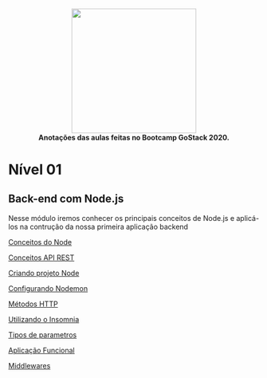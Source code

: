<h4 align="center">
 <img src="https://camo.githubusercontent.com/8c13dc2618dbd7f76d1d574350b98fdee1335ce5/68747470733a2f2f726f636b6574736561742d63646e2e73332d73612d656173742d312e616d617a6f6e6177732e636f6d2f626f6f7463616d702d6865616465722e706e67" width="250px"/></br>
 <b>Anotações das aulas feitas no Bootcamp GoStack 2020.</b>
</h4>

# Nível 01

## Back-end com Node.js

Nesse módulo iremos conhecer os principais conceitos de Node.js e aplicá-los na contrução da nossa primeira aplicação backend

[Conceitos do Node](https://www.notion.so/Conceitos-do-Node-6f065e5a2de745e2a4ff8a9f4ca035bb)

[Conceitos API REST](https://www.notion.so/Conceitos-API-REST-becebe6aeca74c1887bcb17d805db6be)

[Criando projeto Node](https://www.notion.so/Criando-projeto-Node-c8a6154fee1a478d91392a8ebf8011a7)

[Configurando Nodemon](https://www.notion.so/Configurando-Nodemon-4db24a8350ce42b5a0b6d74bf1e792c6)

[Métodos HTTP](https://www.notion.so/M-todos-HTTP-dbedad475ce84ff194242efd905c23d4)

[Utilizando o Insomnia](https://www.notion.so/Utilizando-o-Insomnia-39ba9ec42c234d7586d1777a8075dd7e)

[Tipos de parametros](https://www.notion.so/Tipos-de-parametros-7d691fa3a5304d359a9bfa1976467314)

[Aplicação Funcional](https://www.notion.so/Aplica-o-Funcional-59808df4019940b5a1b8a5e39fb75b89)

[Middlewares](https://www.notion.so/Middlewares-a3436a35c90a49caa645498ae3e1fd64)

